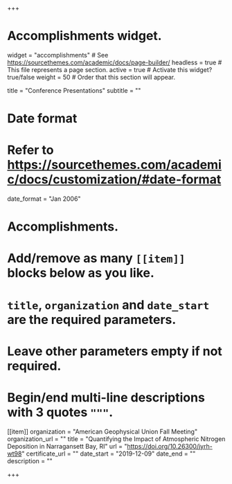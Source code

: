 +++
# Accomplishments widget.
widget = "accomplishments"  # See https://sourcethemes.com/academic/docs/page-builder/
headless = true  # This file represents a page section.
active = true  # Activate this widget? true/false
weight = 50  # Order that this section will appear.

title = "Conference Presentations"
subtitle = ""

# Date format
#   Refer to https://sourcethemes.com/academic/docs/customization/#date-format
date_format = "Jan 2006"

# Accomplishments.
#   Add/remove as many `[[item]]` blocks below as you like.
#   `title`, `organization` and `date_start` are the required parameters.
#   Leave other parameters empty if not required.
#   Begin/end multi-line descriptions with 3 quotes `"""`.

[[item]]
  organization = "American Geophysical Union Fall Meeting"
  organization_url = ""
  title = "Quantifying the Impact of Atmospheric Nitrogen Deposition in Narragansett Bay, RI"
  url = "https://doi.org/10.26300/jyrh-wt98"
  certificate_url = ""
  date_start = "2019-12-09"
  date_end = ""
  description = ""

+++
